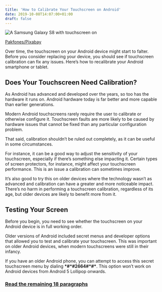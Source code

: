 ```yaml
---
title: 'How to Calibrate Your Touchscreen on Android'
date: 2019-10-08T14:07:00+01:00
draft: false
---
```


![A Samsung Galaxy S8 with touchscreen on](https://www.howtogeek.com/wp-content/uploads/2019/09/Android-Touchscreen-Calibration-Featured.png)

[Pakfones/Pixabay](https://pixabay.com/photos/samsung-galaxy-s8-s8-samsung-galaxy-2643381/)

Over time, the touchscreen on your Android device might start to falter. Before you consider replacing your device, you should see if touchscreen calibration can fix any issues. Here’s how to recalibrate your Android smartphone or tablet.

Does Your Touchscreen Need Calibration?
---------------------------------------

As Android has advanced and developed over the years, so too has the hardware it runs on. Android hardware today is far better and more capable than earlier generations.

Modern Android touchscreens rarely require the user to calibrate or otherwise configure it. Touchscreen faults are more likely to be caused by hardware issues that cannot be fixed than any particular configuration problem.

That said, calibration shouldn’t be ruled out completely, as it can be useful in some circumstances.

For instance, it can be a good way to adjust the sensitivity of your touchscreen, especially if there’s something else impacting it. Certain types of screen protectors, for instance, might affect your touchscreen performance. This is an issue a calibration can sometimes improve.

It’s also good to try this on older devices where the technology wasn’t as advanced and calibration can have a greater and more noticeable impact. There’s no harm in performing a touchscreen calibration, regardless of its age, but older devices are likely to benefit more from it.

Testing Your Screen
-------------------

Before you begin, you need to see whether the touchscreen on your Android device is in full working order.

Older versions of Android included secret menus and developer options that allowed you to test and calibrate your touchscreen. This was important on older Android devices, when modern touchscreens were still in their infancy.

If you have an older Android phone, you can attempt to access this secret touchscreen menu by dialing **\*#\*#2664#\*#\***. This option won’t work on Android devices from Android 5 Lollipop onwards.

### [Read the remaining 18 paragraphs](https://www.howtogeek.com/441776/how-to-calibrate-your-touchscreen-on-android/)